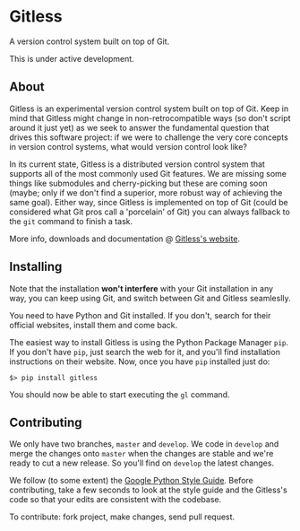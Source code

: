 Gitless
=======

A version control system built on top of Git.

This is under active development.


About
-----

Gitless is an experimental version control system built on top of Git. Keep in
mind that Gitless might change in non-retrocompatible ways (so don't script
around it just yet) as we seek to answer the fundamental question that drives
this software project: if we were to challenge the very core concepts in
version control systems, what would version control look like?

In its current state, Gitless is a distributed version control system that
supports all of the most commonly used Git features. We are missing some things
like submodules and cherry-picking but these are coming soon (maybe; only if we
don't find a superior, more robust way of achieving the same goal). Either way,
since Gitless is implemented on top of Git (could be considered what Git
pros call a 'porcelain' of Git) you can always fallback to the `git` command to
finish a task.

More info, downloads and documentation @ [Gitless's website](
    http://people.csail.mit.edu/sperezde/gitless "Gitless's website").


Installing
----------

Note that the installation **won't interfere** with your Git installation in any
way, you can keep using Git, and switch between Git and Gitless seamleslly.

You need to have Python and Git installed. If you don't, search for their
official websites, install them and come back.

The easiest way to install Gitless is using the Python Package Manager `pip`. If
you don't have `pip`, just search the web for it, and you'll find installation
instructions on their website. Now, once you have `pip` installed just do:

    $> pip install gitless

You should now be able to start executing the `gl` command.



Contributing
------------

We only have two branches, `master` and `develop`. We code in `develop` and
merge the changes onto `master` when the changes are stable and we're ready to
cut a new release. So you'll find on `develop` the latest changes.

We follow (to some extent) the [Google Python Style Guide](
    http://google-styleguide.googlecode.com/svn/trunk/pyguide.html
    "Google Python Style Guide").
Before contributing, take a few seconds to look at the style guide and the
Gitless's code so that your edits are consistent with the codebase.

To contribute: fork project, make changes, send pull request.
